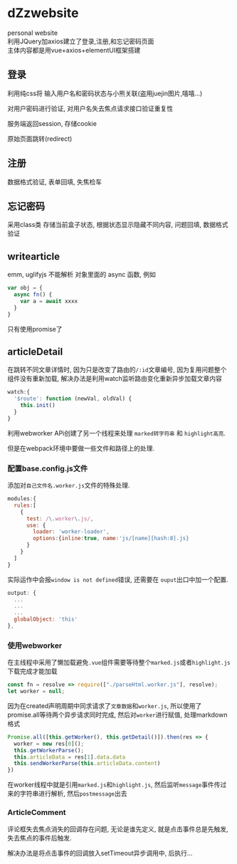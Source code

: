 # dZzwebsite
personal website  
利用JQuery加axios建立了登录,注册,和忘记密码页面  
主体内容都是用vue+axios+elementUI框架搭建  

## 登录

利用纯css将 输入用户名和密码状态与小熊关联(盗用juejin图片,嘻嘻...)

对用户密码进行验证, 对用户名失去焦点请求接口验证重复性

服务端返回session, 存储cookie

原始页面跳转(redirect)

## 注册

数据格式验证, 表单回填, 失焦检车

## 忘记密码

采用class类 存储当前盒子状态, 根据状态显示隐藏不同内容, 问题回填, 数据格式验证

## writearticle

emm, uglifyjs 不能解析 对象里面的 async 函数, 例如

```js
var obj = {
  async fn() {
    var a = await xxxx
  }
}
```

只有使用promise了

## articleDetail

在跳转不同文章详情时, 因为只是改变了路由的`/:id`文章编号, 因为复用问题整个组件没有重新加载, 解决办法是利用watch监听路由变化重新异步加载文章内容

```js
watch:{
  '$route': function (newVal, oldVal) {
    this.init()
  }
}
```


利用webworker APi创建了另一个线程来处理 `marked转字符串` 和 `highlight高亮`.

但是在webpack环境中要做一些文件和路径上的处理.

### 配置base.config.js文件

添加对`自己文件名.worker.js`文件的特殊处理.

```js
modules:{
  rules:[
    {
      test: /\.worker\.js/,
      use: {
        loader: 'worker-loader',
        options:{inline:true, name:'js/[name][hash:8].js}
      }
    }
  ]
}
```

实际运作中会报`window is not defined`错误, 还需要在 `ouput`出口中加一个配置.

```js
output: {
  ...
  ...
  ...
  globalObject: 'this'
},
```

### 使用webworker

在主线程中采用了懒加载避免`.vue`组件需要等待整个`marked.js`或者`highlight.js`下载完成才能加载

```js
const fn = resolve => require(["./parseHtml.worker.js"], resolve);
let worker = null;
```

因为在created声明周期中同求请求了`文章数据`和`worker.js`, 所以使用了promise.all等待两个异步请求同时完成, 然后对`worker`进行赋值, 处理markdown格式

```js
Promise.all([this.getWorker(), this.getDetail()]).then(res => {
  worker = new res[0]();
  this.getWorkerParse();
  this.articleData = res[1].data.data
  this.sendWorkerParse(this.articleData.content)
})
```

在worker线程中就是引用`marked.js`和`highlight.js`, 然后监听`message`事件传过来的字符串进行解析, 然后`postmessage`出去

### ArticleComment

评论框失去焦点消失的回调存在问题, 无论是谁先定义, 就是点击事件总是先触发, 失去焦点的事件后触发.

解决办法是将点击事件的回调放入setTimeout异步调用中, 后执行...
